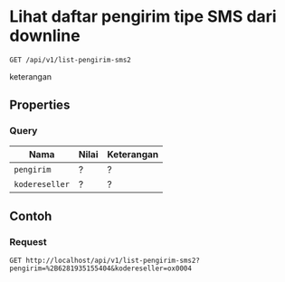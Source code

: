 # Lihat daftar pengirim tipe SMS dari downline
```http
GET /api/v1/list-pengirim-sms2
```
keterangan
## Properties
### Query
Nama  | Nilai | Keterangan
--- | --- | ---
<code>pengirim</code> | ? | ?
<code>kodereseller</code> | ? | ?

## Contoh

### Request
```http
GET http://localhost/api/v1/list-pengirim-sms2?pengirim=%2B6281935155404&kodereseller=ox0004
```
